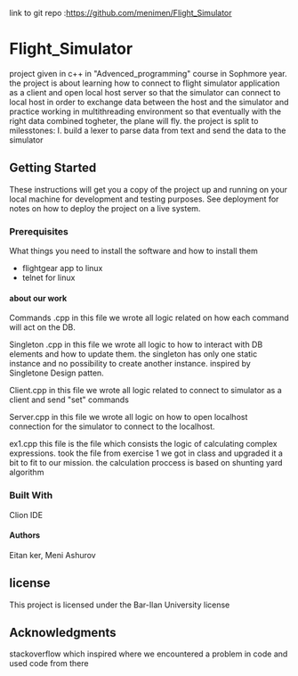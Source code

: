 link to git repo :https://github.com/menimen/Flight_Simulator
# Flight_Simulator
project given in c++ in "Advenced_programming" course in Sophmore year. 
the project is about learning how to connect to flight simulator application as a client and open local host server so that the simulator can connect to local host in order to exchange data between the host and the simulator and practice working in multithreading environment so that eventually with the right data combined togheter, the plane will fly.
the project is split to milesstones:
I. build a lexer to parse data from text and send the data to the simulator

## **Getting Started**
These instructions will get you a copy of the project up and running on your local machine for development and testing purposes. See deployment for notes on how to deploy the project on a live system.

### **Prerequisites**

What things you need to install the software and how to install them
* flightgear app to linux
* telnet for linux

#### **about our work**

Commands .cpp
in this file we wrote all logic related on how each command will act on the DB.

Singleton .cpp
in this file we wrote all logic to how to interact with DB elements and how to update them. the singleton has only one static instance and no possibility to create another instance. inspired by Singletone Design patten.

Client.cpp
in this file we wrote all logic related to connect to simulator as a client and send "set" commands

Server.cpp
in this file we wrote all logic on how to open localhost connection for the simulator to connect to the localhost.


ex1.cpp
this file is the file which consists the logic of calculating complex expressions. took the file from exercise 1 we got in class and upgraded it a bit to fit to our mission. the calculation proccess is based on shunting yard algorithm

### **Built With**
Clion IDE

#### **Authors**

Eitan ker, Meni Ashurov

## **license**
This project is licensed under the Bar-Ilan University license
## **Acknowledgments**
stackoverflow which inspired where we encountered a problem in code and used code from there


